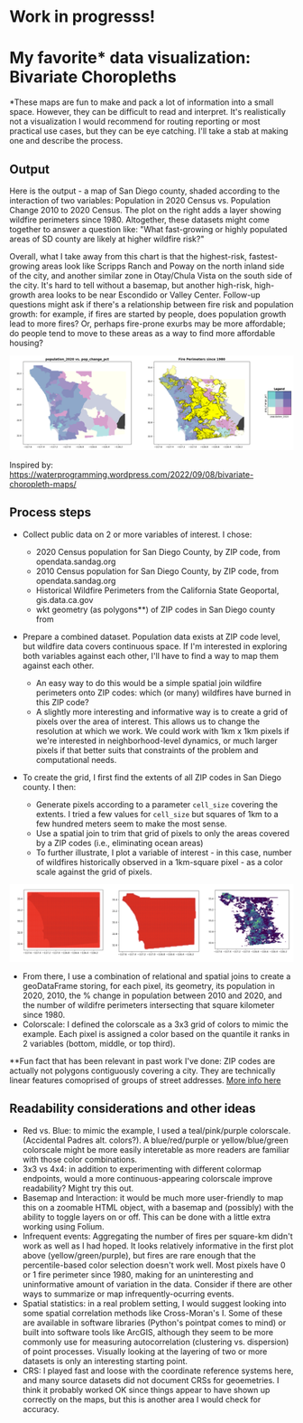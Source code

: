 # Work in progresss! 
# My favorite* data visualization: Bivariate Choropleths 
*These maps are fun to make and pack a lot of information into a small space. However, they can be difficult to read and interpret. It's realistically not a visualization I would recommend for routing reporting or most practical use cases, but they can be eye catching. I'll take a stab at making one and describe the process.

## Output 
Here is the output - a map of San Diego county, shaded according to the interaction of two variables: Population in 2020 Census vs. Population Change 2010 to 2020 Census. The plot on the right adds a layer showing wildfire perimeters since 1980. Altogether, these datasets might come together to answer a question like: "What fast-growing or highly populated areas of SD county are likely at higher wildfire risk?" 

Overall, what I take away from this chart is that the highest-risk, fastest-growing areas look like Scripps Ranch and Poway on the north inland side of the city, and another similar zone in Otay/Chula Vista on the south side of the city. It's hard to tell without a basemap, but another high-risk, high-growth area looks to be near Escondido or Valley Center. Follow-up questions might ask if there's a relationship between fire risk and population growth: for example, if fires are started by people, does population growth lead to more fires? Or, perhaps fire-prone exurbs may be more affordable; do people tend to move to these areas as a way to find more affordable housing?  

![image](pop_vs_pop_change.png)

Inspired by: https://waterprogramming.wordpress.com/2022/09/08/bivariate-choropleth-maps/

## Process steps
- Collect public data on 2 or more variables of interest. I chose:
    - 2020 Census population for San Diego County, by ZIP code, from opendata.sandag.org
    - 2010 Census population for San Diego County, by ZIP code, from opendata.sandag.org
    - Historical Wildfire Perimeters from the California State Geoportal, gis.data.ca.gov
    - wkt geometry (as polygons**) of ZIP codes in San Diego county from 

- Prepare a combined dataset. Population data exists at ZIP code level, but wildfire data covers continuous space. If I'm interested in exploring both variables against each other, I'll have to find a way to map them against each other.
    - An easy way to do this would be a simple spatial join wildfire perimeters onto ZIP codes: which (or many) wildfires have burned in this ZIP code? 
    - A slightly more interesting and informative way is to create a grid of pixels over the area of interest. This allows us to change the resolution at which we work. We could work with 1km x 1km pixels if we're interested in neighborhood-level dynamics, or much larger pixels if that better suits that constraints of the problem and computational needs.  
- To create the grid, I first find the extents of all ZIP codes in San Diego county. I then:
    - Generate pixels according to a parameter `cell_size` covering the extents. I tried a few values for `cell_size` but squares of 1km to a few hundred meters seem to make the most sense. 
    - Use a spatial join to trim that grid of pixels to only the areas covered by a ZIP codes (i.e., eliminating ocean areas)
    - To further illustrate, I plot a variable of interest - in this case, number of wildfires historically observed in a 1km-square pixel - as a color scale against the grid of pixels. 

![image](process_plot.png)

- From there, I use a combination of relational and spatial joins to create a geoDataFrame storing, for each pixel, its geometry, its population in 2020, 2010, the % change in population between 2010 and 2020, and the number of wildifre perimeters intersecting that square kilometer since 1980. 
- Colorscale: I defined the colorscale as a 3x3 grid of colors to mimic the example. Each pixel is assigned a color based on the quantile it ranks in 2 variables (bottom, middle, or top third).

**Fun fact that has been relevant in past work I've done: ZIP codes are actually not polygons contiguously covering a city. They are technically linear features comoprised of groups of street addresses. [More info here](https://www.nku.edu/~longa/modules/av/lab/zips/zip_codes.html#:~:text=Zip%20codes%20are%20linear%20features,be%20covered%20by%20rational%20polygons.)

## Readability considerations and other ideas 
- Red vs. Blue: to mimic the example, I used a teal/pink/purple colorscale. (Accidental Padres alt. colors?). A blue/red/purple or yellow/blue/green colorscale might be more easily interetable as more readers are familiar with those color combinations. 
- 3x3 vs 4x4: in addition to experimenting with different colormap endpoints, would a more continuous-appearing colorscale improve readability? Might try this out.
- Basemap and Interaction: it would be much more user-friendly to map this on a zoomable HTML object, with a basemap and (possibly) with the ability to toggle layers on or off. This can be done with a little extra working using Folium. 
- Infrequent events: Aggregating the number of fires per square-km didn't work as well as I had hoped. It looks relatively informative in the first plot above (yellow/green/purple), but fires are rare enough that the percentile-based color selection doesn't work well. Most pixels have 0 or 1 fire perimeter since 1980, making for an uninteresting and uninformative amount of variation in the data. Consider if there are other ways to summarize or map infrequently-ocurring events. 
- Spatial statistics: in a real problem setting, I would suggest looking into some spatial correlation methods like Cross-Moran's I. Some of these are available in software libraries (Python's pointpat comes to mind) or built into software tools like ArcGIS, although they seem to be more commonly use for measuring autocorrelation (clustering vs. dispersion) of point processes. Visually looking at the layering of two or more datasets is only an interesting starting point.
- CRS: I played fast and loose with the coordinate reference systems here, and many source datasets did not document CRSs for geoemetries. I think it probably worked OK since things appear to have shown up correctly on the maps, but this is another area I would check for accuracy. 